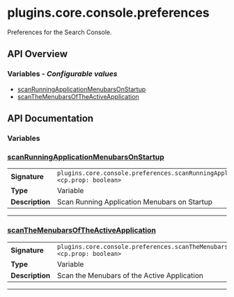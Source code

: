 # plugins.core.console.preferences

Preferences for the Search Console.

## API Overview
### **Variables** - _Configurable values_
 * [scanRunningApplicationMenubarsOnStartup](#scanrunningapplicationmenubarsonstartup)
 * [scanTheMenubarsOfTheActiveApplication](#scanthemenubarsoftheactiveapplication)


## API Documentation

### Variables


### [scanRunningApplicationMenubarsOnStartup](#scanrunningapplicationmenubarsonstartup)

|                                             |                                                                                     |
| --------------------------------------------|-------------------------------------------------------------------------------------|
| **Signature**                               | `plugins.core.console.preferences.scanRunningApplicationMenubarsOnStartup <cp.prop: boolean>`                                                                    |
| **Type**                                    | Variable                                                                     |
| **Description**                             | Scan Running Application Menubars on Startup                                                                     |

---

### [scanTheMenubarsOfTheActiveApplication](#scanthemenubarsoftheactiveapplication)

|                                             |                                                                                     |
| --------------------------------------------|-------------------------------------------------------------------------------------|
| **Signature**                               | `plugins.core.console.preferences.scanTheMenubarsOfTheActiveApplication <cp.prop: boolean>`                                                                    |
| **Type**                                    | Variable                                                                     |
| **Description**                             | Scan the Menubars of the Active Application                                                                     |

---
